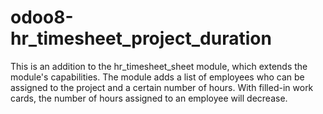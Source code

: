 # odoo8-hr_timesheet_project_duration
This is an addition to the hr_timesheet_sheet module, which extends the module's capabilities. The module adds a list of employees who can be assigned to the project and a certain number of hours.  With filled-in work cards, the number of hours assigned to an employee will decrease.
